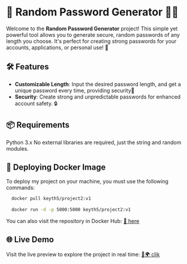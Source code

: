 
# 🔐 Random Password Generator 🧑‍💻
Welcome to the **Random Password Generator** project! This simple yet powerful tool allows you to generate secure, random passwords of any length you choose. It's perfect for creating strong passwords for your accounts, applications, or personal use! 🚀

## 🛠️ Features

- **Customizable Length**: Input the desired password length, and get a unique password every time, providing security🔢
- **Security**: Create strong and unpredictable passwords for enhanced account safety. 🔒

## 📦 Requirements
Python 3.x
No external libraries are required, just the string and random modules.

## 🐳 Deploying Docker Image

To deploy my project on your machine, you must use the following commands:

```bash
  docker pull keyth5/project2:v1
  
  docker run -d -p 5000:5000 keyth5/project2:v1
```
You can also visit the repository in Docker Hub: [🔗 here](https://hub.docker.com/repository/docker/keyth5/project2/general)

## 🌐 Live Demo

Visit the live preview to explore the project in real time: [🔗🌍 clik](https://project2-keyth-production.up.railway.app/)